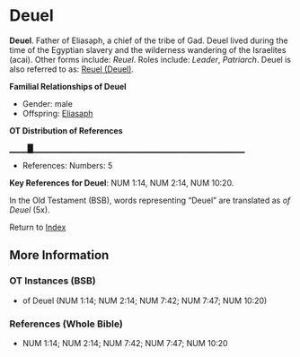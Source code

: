 # Deuel
**Deuel**. 
Father of Eliasaph, a chief of the tribe of Gad. Deuel lived during the time of the Egyptian slavery and the wilderness wandering of the Israelites (acai). 
Other forms include: 
*Reuel*. 
Roles include: 
_Leader_, _Patriarch_. 
Deuel is also referred to as: 
[Reuel (Deuel)](Reuel.md). 




**Familial Relationships of Deuel**


* Gender: male
* Offspring: [Eliasaph](Eliasaph.md)


**OT Distribution of References**

▁▁▁█▁▁▁▁▁▁▁▁▁▁▁▁▁▁▁▁▁▁▁▁▁▁▁▁▁▁▁▁▁▁▁▁▁▁▁
* References: Numbers: 5



**Key References for Deuel**: 
NUM 1:14, NUM 2:14, NUM 10:20. 


In the Old Testament (BSB), words representing “Deuel” are translated as 
*of Deuel* (5x). 




Return to [Index](00-Index.md)

## More Information

### OT Instances (BSB)

* of Deuel (NUM 1:14; NUM 2:14; NUM 7:42; NUM 7:47; NUM 10:20)



### References (Whole Bible)

* NUM 1:14; NUM 2:14; NUM 7:42; NUM 7:47; NUM 10:20



